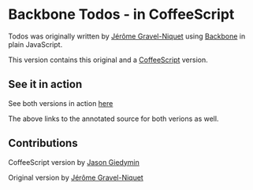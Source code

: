 # Backbone Todos - in CoffeeScript #

Todos was originally written by [Jérôme Gravel-Niquet](http://jgn.me/) using [Backbone](http://documentcloud.github.com/backbone/) in plain JavaScript.

This version contains this original and a [CoffeeScript](http://jashkenas.github.com/coffee-script/) version.

## See it in action ##
See both versions in action [here](http://jasongiedymin.github.com/backbone-todojs-coffeescript/)

The above links to the annotated source for both verions as well.


## Contributions ##
CoffeeScript version by [Jason Giedymin](http://jasongiedymin.com)

Original version by [Jérôme Gravel-Niquet](http://jgn.me/)
